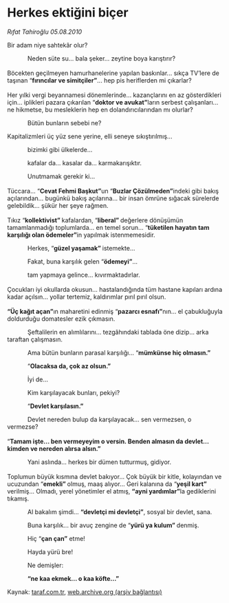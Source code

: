# Herkes ektiğini biçer

*Rıfat Tahiroğlu 05.08.2010*

<div class="yazi"><p>Bir adam niye sahtekâr olur? </p>
<p>            Neden süte su... bala şeker... zeytine boya karıştırır?<br/><br/>Böcekten geçilmeyen hamurhanelerine yapılan baskınlar... sıkça TV’lere de taşınan “<b>fırıncılar ve simitçiler”</b>... hep pis heriflerden mi çıkarlar?<br/><br/>Her yılki vergi beyannamesi dönemlerinde... kazançlarını en az gösterdikleri için... iplikleri pazara çıkarılan “<b>doktor ve avukat”</b>ların serbest çalışanları... ne hikmetse, bu mesleklerin hep en dolandırıcılarından mı olurlar?</p>
<p>            Bütün bunların sebebi ne?</p>
<p>Kapitalizmleri üç yüz sene yerine, elli seneye sıkıştırılmış...</p>
<p>            bizimki gibi ülkelerde...</p>
<p>            kafalar da... kasalar da... karmakarışıktır.</p>
<p>            Unutmamak gerekir ki...<br/><br/>Tüccara... “<b>Cevat Fehmi Başkut”</b>un “<b>Buzlar Çözülmeden”</b>indeki gibi bakış açılarından... bugünkü bakış açılarına... bir insan ömrüne sığacak sürelerde gelebildik... şükür her şeye rağmen.<br/><br/>Tıkız “<b>kollektivist” </b>kafalardan, “<b>liberal” </b>değerlere dönüşümün tamamlanmadığı toplumlarda... en temel sorun... “<b>tüketilen hayatın tam karşılığı olan ödemeler”</b>in yapılmak istenmemesidir.</p>
<p>            Herkes, “<b>güzel yaşamak” </b>istemekte... </p>
<p>            Fakat, buna karşılık gelen “<b>ödemeyi”</b>...</p>
<p>            tam yapmaya gelince... kıvırmaktadırlar.<br/><br/>Çocukları iyi okullarda okusun... hastalandığında tüm hastane kapıları ardına kadar açılsın... yollar tertemiz, kaldırımlar pırıl pırıl olsun.<br/><br/><b>“</b><b>Üç kağıt açan”</b>ın maharetini edinmiş “<b>pazarcı esnafı”</b>nın... el çabukluğuyla doldurduğu domatesler ezik çıkmasın. </p>
<p>            Şeftalilerin en alımlılarını... tezgâhındaki tablada öne dizip... arka taraftan çalışmasın.</p>
<p>            Ama bütün bunların parasal karşılığı... “<b>mümkünse hiç olmasın.”</b></p>
<p>            “<b>Olacaksa da, çok az olsun.”</b></p>
<p>            İyi de...</p>
<p>            Kim karşılayacak bunları, pekiyi?</p>
<p>            “<b>Devlet karşılasın.”</b></p>
<p>            Devlet nereden bulup da karşılayacak... sen vermezsen, o vermezse?<br/><br/>“<b>Tamam işte... ben vermeyeyim o versin. Benden almasın da devlet... kimden ve nereden alırsa alsın.”</b></p>
<p>            Yani aslında... herkes bir dümen tutturmuş, gidiyor.<br/><br/>Toplumun büyük kısmına devlet bakıyor... Çok büyük bir kitle, kolayından ve ucuzundan “<b>emekli” </b>olmuş, maaş alıyor... Geri kalanına da “<b>yeşil kart” </b>verilmiş... Olmadı, yerel yönetimler el atmış, <b>“ayni yardımlar”</b>la gediklerini tıkamış. </p>
<p>            Al bakalım şimdi... <b>“devletçi mi devletçi”</b>, sosyal bir devlet, sana.</p>
<p>            Buna karşılık... bir avuç zengine de “<b>yürü ya kulum” </b>denmiş.</p>
<p>            Hiç “<b>çan çan”</b> etme!</p>
<p>            Hayda yürü bre!</p>
<p>            Ne demişler:</p>
<p>            <b>“</b><b>ne kaa ekmek... o kaa köfte...”</b></p>
</div>

Kaynak: [taraf.com.tr](http://www.taraf.com.tr:80/rifat-tahiroglu/makale-herkes-ektigini-bicer.htm), [web.archive.org (arşiv bağlantısı)](http://web.archive.org/web/20100806184033/http://www.taraf.com.tr:80/rifat-tahiroglu/makale-herkes-ektigini-bicer.htm)
